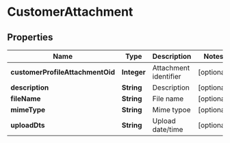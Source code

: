 
# CustomerAttachment

## Properties
Name | Type | Description | Notes
------------ | ------------- | ------------- | -------------
**customerProfileAttachmentOid** | **Integer** | Attachment identifier |  [optional]
**description** | **String** | Description |  [optional]
**fileName** | **String** | File name |  [optional]
**mimeType** | **String** | Mime typoe |  [optional]
**uploadDts** | **String** | Upload date/time |  [optional]



